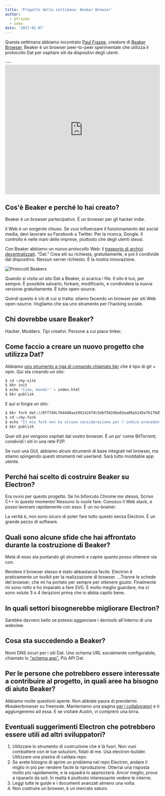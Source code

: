 ```yaml
---
title: 'Progetto della settimana: Beaker Browser'
author:
  - pfrazee
  - zeke
date: '2017-02-07'
---
```


Questa settimana abbiamo incontrato [Paul Frazee](http://pfrazee.github.io/), creatore di [Beaker Browser](https://beakerbrowser.com/). Beaker è un browser peer-to-peer sperimentale che utilizza il protocollo Dat per ospitare siti da dispositivi degli utenti.

---<iframe width="100%" height="420" src="https://www.youtube.com/embed/Bem9nRpyPEs" frameborder="0" allowfullscreen mark="crwd-mark"></iframe>

## Cos'è Beaker e perché lo hai creato?

Beaker è un browser partecipativo. È un browser per gli hacker indie.

Il Web è un sorgente chiuso. Se vuoi influenzare il funzionamento dei social media, devi lavorare su Facebook o Twitter. Per la ricerca, Google. Il controllo è nelle mani delle imprese, piuttosto che degli utenti stessi.

Con Beaker abbiamo un nuovo protocollo Web: il [trasporto di archivi decentralizzati](https://datprotocol.com). "Dat." Crea siti su richiesta, gratuitamente, e poi li condivide dal dispositivo. Nessun server richiesto. È la nostra innovazione.

![Protocolli Beakers](https://cloud.githubusercontent.com/assets/2289/22560648/3defed5c-e92a-11e6-93f8-956cafafe3be.jpg)

Quando si visita un sito Dat a Beaker, si scarica i file. Il sito è tuo, per sempre. È possibile salvarlo, forkare, modificarlo, e condividere la nuova versione gratuitamente. È tutto open-source.

Quindi questo è ciò di cui si tratta: stiamo facendo un browser per siti Web open-source. Vogliamo che sia uno strumento per l'hacking sociale.

## Chi dovrebbe usare Beaker?

Hacker. Modders. Tipi creativi. Persone a cui piace tinker.

## Come faccio a creare un nuovo progetto che utilizza Dat?

Abbiamo [uno strumento a riga di comando chiamato bkr](https://github.com/beakerbrowser/bkr) che è tipo di git + npm. Qui sta creando un sito:

```bash
$ cd ~/my-site
$ bkr init
$ echo "Ciao, mondo!" > index.html
$ bkr publish
```

E qui si forgia un sito:

```bash
$ bkr fork dat://0ff7d4c7644d0aa19914247dc5dbf502d6a02ea89a5145e7b178d57db00504cd/ ~/my-fork
$ cd ~/my-fork
$ echo "Il mio fork non ha alcuna considerazione per l'indice precedente. tml!" > index.html
$ bkr publish
```

Quei siti poi vengono ospitati dal vostro browser. È un po' come BitTorrent; condividi i siti in una rete P2P.

Se vuoi una GUI, abbiamo alcuni strumenti di base integrati nel browser, ma stiamo spingendo questi strumenti nel userland. Sarà tutto moddable app utente.

## Perché hai scelto di costruire Beaker su Electron?

Era ovvio per questo progetto. Se ho biforcuto Chrome me stesso, Scrivo C++ in questo momento! Nessuno lo vuole fare. Conosco il Web stack, e posso lavorare rapidamente con esso. È un no-brainer.

La verità è, non sono sicuro di poter fare tutto questo senza Electron. È un grande pezzo di software.

## Quali sono alcune sfide che hai affrontato durante la costruzione di Beaker?

Metà di esso sta puntando gli strumenti e capire quanto posso ottenere via con.

Rendere il browser stesso è stato abbastanza facile. Electron è praticamente un toolkit per la realizzazione di browser. ...Tranne le schede del browser; che mi ha portato per sempre per ottenere giusto. Finalmente mi sono rotto e ho imparato a fare SVG. È molto meglio guardare, ma ci sono volute 3 o 4 iterazioni prima che io abbia capito bene.

## In quali settori bisognerebbe migliorare Electron?

Sarebbe davvero bello se potessi agganciare i devtools all'interno di una webview.

## Cosa sta succedendo a Beaker?

Nomi DNS sicuri per i siti Dat. Uno schema URL socialmente configurabile, chiamato lo ["schema app".](https://github.com/beakerbrowser/beaker/wiki/App-Scheme) Più API Dat.

## Per le persone che potrebbero essere interessate a contribuire al progetto, in quali aree ha bisogno di aiuto Beaker?

Abbiamo molte questioni aperte. Non abbiate paura di prendermi. #beakerbrowser su freenode. Manteniamo una pagina [per i collaboratori](https://beakerbrowser.com/docs/team.html) e ti aggiungeremo ad essa. E se visitate Austin, vi comprerò una birra.

## Eventuali suggerimenti Electron che potrebbero essere utili ad altri sviluppatori?

1. Utilizzare lo strumento di costruzione che è là fuori. Non vuoi combattere con le tue soluzioni, fidati di me. Usa electron-builder. Utilizzare una piastra di caldaia repo.
2. Se avete bisogno di aprire un problema nel repo Electron, andare il miglio in più per rendere facile la riproduzione. Otterrai una risposta molto più rapidamente, e la squadra lo apprezzerà. Ancor meglio, prova a ripararlo da soli. In realtà è piuttosto interessante vedere le interne.
3. Leggi tutte le guide e i documenti avanzati almeno una volta.
4. Non costruire un browser, è un mercato saturo.

